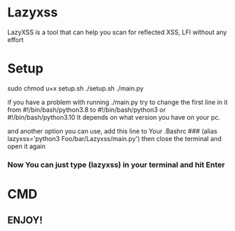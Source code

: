 # Lazyxss

LazyXSS is a tool that can help you scan for reflected XSS, LFI without any effort

# Setup

sudo chmod u+x setup.sh
./setup.sh
./main.py

if you have a problem with running ./main.py
try to change the first line in it from #!/bin/bash/python3.8
to #!/bin/bash/python3 or #!/bin/bash/python3.10
It depends on what version you have on your pc.

and another option you can use,
add this line to Your .Bashrc ### (alias lazyxss='python3 Foo/bar/Lazyxss/main.py') 
then close the terminal and open it again

### Now You can just type (lazyxss) in your terminal and hit Enter 

# CMD




## ENJOY!
